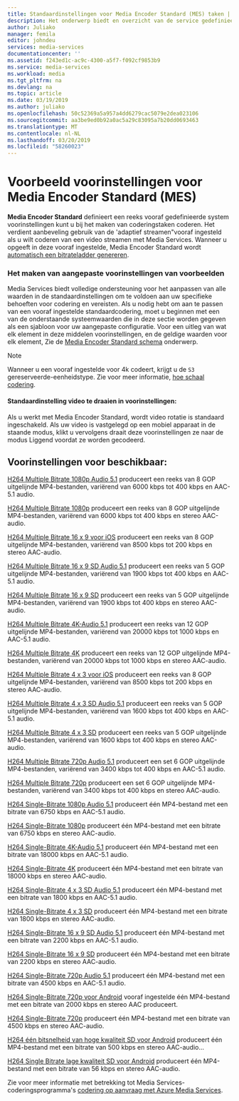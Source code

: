 ```yaml
---
title: Standaardinstellingen voor Media Encoder Standard (MES) taken | Microsoft Docs
description: Het onderwerp biedt en overzicht van de service gedefinieerde voorbeeld voorinstellingen voor Media Encoder Standard (MES).
author: Juliako
manager: femila
editor: johndeu
services: media-services
documentationcenter: ''
ms.assetid: f243ed1c-ac9c-4300-a5f7-f092cf9853b9
ms.service: media-services
ms.workload: media
ms.tgt_pltfrm: na
ms.devlang: na
ms.topic: article
ms.date: 03/19/2019
ms.author: juliako
ms.openlocfilehash: 50c52369a5a957a4dd6279cac5079e2dea023106
ms.sourcegitcommit: aa3be9ed0b92a0ac5a29c83095a7b20dd0693463
ms.translationtype: MT
ms.contentlocale: nl-NL
ms.lasthandoff: 03/20/2019
ms.locfileid: "58260023"
---
```

# <a name="sample-presets-for-media-encoder-standard-mes"></a>Voorbeeld voorinstellingen voor Media Encoder Standard (MES)

**Media Encoder Standard** definieert een reeks vooraf gedefinieerde system voorinstellingen kunt u bij het maken van coderingstaken coderen. Het verdient aanbeveling gebruik van de 'adaptief streamen"vooraf ingesteld als u wilt coderen van een video streamen met Media Services. Wanneer u opgeeft in deze vooraf ingestelde, Media Encoder Standard wordt [automatisch een bitrateladder genereren](media-services-autogen-bitrate-ladder-with-mes.md). 

### <a name="creating-custom-presets-from-samples"></a>Het maken van aangepaste voorinstellingen van voorbeelden
Media Services biedt volledige ondersteuning voor het aanpassen van alle waarden in de standaardinstellingen om te voldoen aan uw specifieke behoeften voor codering en vereisten. Als u nodig hebt om aan te passen van een vooraf ingestelde standaardcodering, moet u beginnen met een van de onderstaande systeemwaarden die in deze sectie worden gegeven als een sjabloon voor uw aangepaste configuratie. Voor een uitleg van wat elk element in deze middelen voorinstellingen, en de geldige waarden voor elk element, Zie de [Media Encoder Standard schema](media-services-mes-schema.md) onderwerp.  
  
> [!NOTE]
>  Wanneer u een vooraf ingestelde voor 4k codeert, krijgt u de `S3` gereserveerde-eenheidstype. Zie voor meer informatie, [hoe schaal codering](https://azure.microsoft.com/documentation/articles/media-services-portal-encoding-units).  

#### <a name="video-rotation-default-setting-in-presets"></a>Standaardinstelling video te draaien in voorinstellingen:
Als u werkt met Media Encoder Standard, wordt video rotatie is standaard ingeschakeld. Als uw video is vastgelegd op een mobiel apparaat in de staande modus, klikt u vervolgens draait deze voorinstellingen ze naar de modus Liggend voordat ze worden gecodeerd.
 
## <a name="available-presets"></a>Voorinstellingen voor beschikbaar: 

 [H264 Multiple Bitrate 1080p Audio 5.1](media-services-mes-preset-H264-Multiple-Bitrate-1080p-Audio-5.1.md) produceert een reeks van 8 GOP uitgelijnde MP4-bestanden, variërend van 6000 kbps tot 400 kbps en AAC-5.1 audio.  
  
 [H264 Multiple Bitrate 1080p](media-services-mes-preset-H264-Multiple-Bitrate-1080p.md) produceert een reeks van 8 GOP uitgelijnde MP4-bestanden, variërend van 6000 kbps tot 400 kbps en stereo AAC-audio.  
  
 [H264 Multiple Bitrate 16 x 9 voor iOS](media-services-mes-preset-H264-Multiple-Bitrate-16x9-for-iOS.md) produceert een reeks van 8 GOP uitgelijnde MP4-bestanden, variërend van 8500 kbps tot 200 kbps en stereo AAC-audio.  
  
 [H264 Multiple Bitrate 16 x 9 SD Audio 5.1](media-services-mes-preset-H264-Multiple-Bitrate-16x9-SD-Audio-5.1.md) produceert een reeks van 5 GOP uitgelijnde MP4-bestanden, variërend van 1900 kbps tot 400 kbps en AAC-5.1 audio.  
  
 [H264 Multiple Bitrate 16 x 9 SD](media-services-mes-preset-H264-Multiple-Bitrate-16x9-SD.md) produceert een reeks van 5 GOP uitgelijnde MP4-bestanden, variërend van 1900 kbps tot 400 kbps en stereo AAC-audio.  
  
 [H264 Multiple Bitrate 4K-Audio 5.1](media-services-mes-preset-H264-Multiple-Bitrate-4K-Audio-5.1.md) produceert een reeks van 12 GOP uitgelijnde MP4-bestanden, variërend van 20000 kbps tot 1000 kbps en AAC-5.1 audio.  
  
 [H264 Multiple Bitrate 4K](media-services-mes-preset-H264-Multiple-Bitrate-4K.md) produceert een reeks van 12 GOP uitgelijnde MP4-bestanden, variërend van 20000 kbps tot 1000 kbps en stereo AAC-audio.  
  
 [H264 Multiple Bitrate 4 x 3 voor iOS](media-services-mes-preset-H264-Multiple-Bitrate-4x3-for-iOS.md) produceert een reeks van 8 GOP uitgelijnde MP4-bestanden, variërend van 8500 kbps tot 200 kbps en stereo AAC-audio.  
  
 [H264 Multiple Bitrate 4 x 3 SD Audio 5.1](media-services-mes-preset-H264-Multiple-Bitrate-4x3-SD-Audio-5.1.md) produceert een reeks van 5 GOP uitgelijnde MP4-bestanden, variërend van 1600 kbps tot 400 kbps en AAC-5.1 audio.  
  
 [H264 Multiple Bitrate 4 x 3 SD](media-services-mes-preset-H264-Multiple-Bitrate-4x3-SD.md) produceert een reeks van 5 GOP uitgelijnde MP4-bestanden, variërend van 1600 kbps tot 400 kbps en stereo AAC-audio.  
  
 [H264 Multiple Bitrate 720p Audio 5.1](media-services-mes-preset-H264-Multiple-Bitrate-720p-Audio-5.1.md) produceert een set 6 GOP uitgelijnde MP4-bestanden, variërend van 3400 kbps tot 400 kbps en AAC-5.1 audio.  
  
 [H264 Multiple Bitrate 720p](media-services-mes-preset-H264-Multiple-Bitrate-720p.md) produceert een set 6 GOP uitgelijnde MP4-bestanden, variërend van 3400 kbps tot 400 kbps en stereo AAC-audio.  
  
 [H264 Single-Bitrate 1080p Audio 5.1](media-services-mes-preset-H264-Single-Bitrate-1080p-Audio-5.1.md) produceert één MP4-bestand met een bitrate van 6750 kbps en AAC-5.1 audio.  
  
 [H264 Single-Bitrate 1080p](media-services-mes-preset-H264-Single-Bitrate-1080p.md) produceert één MP4-bestand met een bitrate van 6750 kbps en stereo AAC-audio.  
  
 [H264 Single-Bitrate 4K-Audio 5.1](media-services-mes-preset-H264-Single-Bitrate-4K-Audio-5.1.md) produceert één MP4-bestand met een bitrate van 18000 kbps en AAC-5.1 audio.  
  
 [H264 Single-Bitrate 4K](media-services-mes-preset-H264-Single-Bitrate-4K.md) produceert één MP4-bestand met een bitrate van 18000 kbps en stereo AAC-audio.  
  
 [H264 Single-Bitrate 4 x 3 SD Audio 5.1](media-services-mes-preset-H264-Single-Bitrate-4x3-SD-Audio-5.1.md) produceert één MP4-bestand met een bitrate van 1800 kbps en AAC-5.1 audio.  
  
 [H264 Single-Bitrate 4 x 3 SD](media-services-mes-preset-H264-Single-Bitrate-4x3-SD.md) produceert één MP4-bestand met een bitrate van 1800 kbps en stereo AAC-audio.  
  
 [H264 Single-Bitrate 16 x 9 SD Audio 5.1](media-services-mes-preset-H264-Single-Bitrate-16x9-SD-Audio-5.1.md) produceert één MP4-bestand met een bitrate van 2200 kbps en AAC-5.1 audio.  
  
 [H264 Single-Bitrate 16 x 9 SD](media-services-mes-preset-H264-Single-Bitrate-16x9-SD.md) produceert één MP4-bestand met een bitrate van 2200 kbps en stereo AAC-audio.  
  
 [H264 Single-Bitrate 720p Audio 5.1](media-services-mes-preset-H264-Single-Bitrate-720p-Audio-5.1.md) produceert één MP4-bestand met een bitrate van 4500 kbps en AAC-5.1 audio.  
  
 [H264 Single-Bitrate 720p voor Android](media-services-mes-preset-H264-Single-Bitrate-720p-for-Android.md) vooraf ingestelde één MP4-bestand met een bitrate van 2000 kbps en stereo AAC produceert.  
  
 [H264 Single-Bitrate 720p](media-services-mes-preset-H264-Single-Bitrate-720p.md) produceert één MP4-bestand met een bitrate van 4500 kbps en stereo AAC-audio.  
  
 [H264 één bitsnelheid van hoge kwaliteit SD voor Android](media-services-mes-preset-H264-Single-Bitrate-High-Quality-SD-for-Android.md) produceert één MP4-bestand met een bitrate van 500 kbps en stereo AAC-audio...  
  
 [H264 Single Bitrate lage kwaliteit SD voor Android](media-services-mes-preset-H264-Single-Bitrate-Low-Quality-SD-for-Android.md) produceert één MP4-bestand met een bitrate van 56 kbps en stereo AAC-audio.  
  
 Zie voor meer informatie met betrekking tot Media Services-coderingsprogramma's [codering op aanvraag met Azure Media Services](https://azure.microsoft.com/documentation/articles/media-services-encode-asset/).
